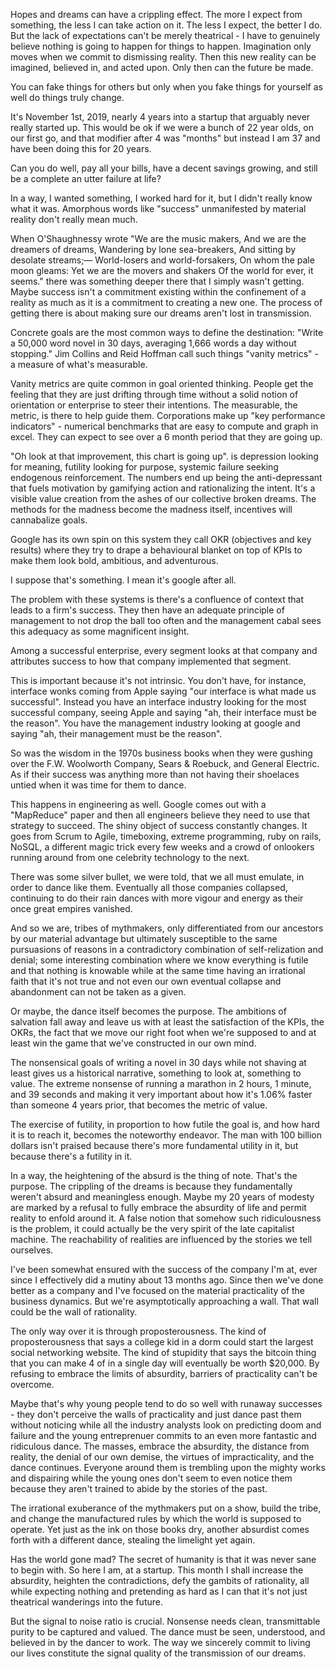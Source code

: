 Hopes and dreams can have a crippling effect.
The more I expect from something, the less I can take action on it.  The less I expect, the better I do. But the lack of expectations can't be merely theatrical - I have to genuinely believe nothing is going to happen for things to happen. Imagination only moves when we commit to dismissing reality.  Then this new reality can be imagined, believed in, and acted upon. Only then can the future be made.

You can fake things for others but only when you fake things for yourself as well do things truly change.

It's November 1st, 2019, nearly 4 years into a startup that arguably never really started up. This would be ok if we were a bunch of 22 year olds, on our first go, and that modifier after 4 was "months" but instead I am 37 and have been doing this for 20 years.

Can you do well, pay all your bills, have a decent savings growing, and still be a complete an utter failure at life?

In a way, I wanted something, I worked hard for it, but I didn't really know what it was. Amorphous words like "success" unmanifested by material reality don't really mean much.

When O'Shaughnessy wrote "We are the music makers, And we are the dreamers of dreams, Wandering by lone sea-breakers,
And sitting by desolate streams;— World-losers and world-forsakers, On whom the pale moon gleams: Yet we are the movers and shakers Of the world for ever, it seems." there was something deeper there that I simply wasn't getting. Maybe success isn't a commitment existing within the confinement of a reality as much as it is a commitment to creating a new one. The process of getting there is about making sure our dreams aren't lost in transmission. 

Concrete goals are the most common ways to define the destination: "Write a 50,000 word novel in 30 days, averaging 1,666 words a day without stopping." Jim Collins and Reid Hoffman call such things "vanity metrics" - a measure of what's measurable.

Vanity metrics are quite common in goal oriented thinking. People get the feeling that they are just drifting through time without a solid notion of orientation or enterprise to steer their intentions.  The measurable, the metric, is there to help guide them. Corporations make up "key performance indicators" - numerical benchmarks that are easy to compute and graph in excel. They can expect to see over a 6 month period that they are going up.

"Oh look at that improvement, this chart is going up". is depression looking for meaning, futility looking for purpose, systemic failure seeking endogenous reinforcement. The numbers end up being the anti-depressant that fuels motivation by gamifying action and rationalizing the intent. It's a visible value creation from the ashes of our collective broken dreams.  The methods for the madness become the madness itself, incentives will cannabalize goals.

Google has its own spin on this system they call OKR (objectives and key results) where they try to drape a behavioural blanket on top of KPIs to make them look bold, ambitious, and adventurous.

I suppose that's something. I mean it's google after all. 

The problem with these systems is there's a confluence of context that leads to a firm's success. They then have an adequate principle of management to not drop the ball too often and the management cabal sees this adequacy as some magnificent insight.

Among a successful enterprise, every segment looks at that company and attributes success to how that company implemented that segment.

This is important because it's not intrinsic. You don't have, for instance, interface wonks coming from Apple saying "our interface is what made us successful". Instead you have an interface industry looking for the most successful company, seeing Apple and saying "ah, their interface must be the reason".  You have the management industry looking at google and saying "ah, their management must be the reason". 

So was the wisdom in the 1970s business books when they were gushing over the F.W. Woolworth Company, Sears & Roebuck, and General Electric. As if their success was anything more than not having their shoelaces untied when it was time for them to dance.

This happens in engineering as well. Google comes out with a "MapReduce" paper and then all engineers believe they need to use that strategy to succeed. The shiny object of success constantly changes. It goes from Scrum to Agile, timeboxing, extreme programming, ruby on rails, NoSQL, a different magic trick every few weeks and a crowd of onlookers running around from one celebrity technology to the next.

There was some silver bullet, we were told, that we all must emulate, in order to dance like them. Eventually all those companies collapsed, continuing to do their rain dances with more vigour and energy as their once great empires vanished.

And so we are, tribes of mythmakers, only differentiated from our ancestors by our material advantage but ultimately susceptible to the same pursuasions of reasons in a contradictory combination of self-relization and denial; some interesting combination where we know everything is futile and that nothing is knowable while at the same time having an irrational faith that it's not true and not even our own eventual collapse and abandonment can not be taken as a given.

Or maybe, the dance itself becomes the purpose. The ambitions of salvation fall away and leave us with at least the satisfaction of the KPIs, the OKRs, the fact that we move our right foot when we're supposed to and at least win the game that we've constructed in our own mind.

The nonsensical goals of writing a novel in 30 days while not shaving at least gives us a historical narrative, something to look at, something to value. The extreme nonsense of running a marathon in 2 hours, 1 minute, and 39 seconds and making it very important about how it's 1.06% faster than someone 4 years prior, that becomes the metric of value.

The exercise of futility, in proportion to how futile the goal is, and how hard it is to reach it, becomes the noteworthy endeavor. The man with 100 billion dollars isn't praised because there's more fundamental utility in it, but because there's a futility in it.

In a way, the heightening of the absurd is the thing of note. That's the purpose. The crippling of the dreams is because they fundamentally weren't absurd and meaningless enough. Maybe my 20 years of modesty are marked by a refusal to fully embrace the absurdity of life and permit reality to enfold around it.  A false notion that somehow such ridiculousness is the problem, it could actually be the very spirit of the late capitalist machine. The reachability of realities are influenced by the stories we tell ourselves.

I've been somewhat ensured with the success of the company I'm at, ever since I effectively did a mutiny about 13 months ago.  Since then we've done better as a company and I've focused on the material practicality of the business dynamics.  But we're asymptotically approaching a wall. That wall could be the wall of rationality.

The only way over it is through proposterousness. The kind of proposterousness that says a college kid in a dorm could start the largest social networking website. The kind of stupidity that says the bitcoin thing that you can make 4 of in a single day will eventually be worth $20,000. By refusing to embrace the limits of absurdity, barriers of practicality can't be overcome.

Maybe that's why young people tend to do so well with runaway successes - they don't perceive the walls of practicality and just dance past them without noticing while all the industry analysts look on predicting doom and failure and the young entreprenuer commits to an even more fantastic and ridiculous dance.  The masses, embrace the absurdity, the distance from reality, the denial of our own demise, the virtues of impracticality, and the dance continues. Everyone around them is trembling upon the mighty works and dispairing while the young ones don't seem to even notice them because they aren't trained to abide by the stories of the past.

The irrational exuberance of the mythmakers put on a show, build the tribe, and change the manufactured rules by which the world is supposed to operate.  Yet just as the ink on those books dry, another absurdist comes forth with a different dance, stealing the limelight yet again.

Has the world gone mad? The secret of humanity is that it was never sane to begin with.  So here I am, at a startup.  This month I shall increase the absurdity, heighten the contradictions, defy the gambits of rationality, all while expecting nothing and pretending as hard as I can that it's not just theatrical wanderings into the future.

But the signal to noise ratio is crucial. Nonsense needs clean, transmittable purity to be captured and valued. The dance must be seen, understood, and believed in by the dancer to work. The way we sincerely commit to living our lives constitute the signal quality of the transmission of our dreams.
